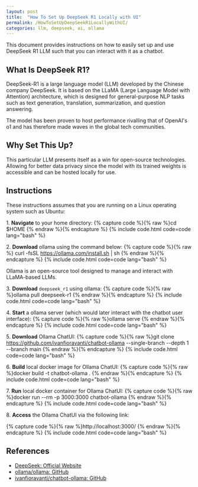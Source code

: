 ```yaml
---
layout: post
title:  "How To Set Up DeepSeek R1 Locally with UI" 
permalink: /HowToSetUpDeepSeekR1LocallyWithUI/
categories: llm, deepseek, ai, ollama
---
```


This document provides instructions on how to easily set up and use DeepSeek R1 LLM such that you can interact with it as a chatbot.

## **What Is DeepSeek R1?**
DeepSeek-R1 is a large language model (LLM) developed by the Chinese company DeepSeek. It is based on the LLaMA (Large Language Model with Attention) architecture, which is designed for general-purpose NLP tasks such as text generation, translation, summarization, and question answering.

The model has been proven to host performance rivalling that of OpenAI's o1 and has therefore made waves in the global tech communities.

## **Why Set This Up?**
This particular LLM presents itself as a win for open-source technologies. Allowing for better data privacy since the model with its trained weights is accessible and can be hosted locally for use. 

## **Instructions**


These instructions assumes that you are running on a Linux operating system such as Ubuntu:

1\. **Navigate** to your home directory:
{% capture code %}{% raw %}cd $HOME
{% endraw %}{% endcapture %}
{% include code.html code=code lang="bash" %}

2\. **Download** ollama using the command below:
{% capture code %}{% raw %} curl -fsSL https://ollama.com/install.sh | sh
{% endraw %}{% endcapture %}
{% include code.html code=code lang="bash" %}

Ollama is an open-source tool designed to manage and interact with LLaMA-based LLMs.

3\. **Download** `deepseek_r1` using ollama:
{% capture code %}{% raw %}ollama pull deepseek-r1
{% endraw %}{% endcapture %}
{% include code.html code=code lang="bash" %}

4\. **Start** a ollama server (which would later interact with the chatbot user interface): 
{% capture code %}{% raw %}ollama serve
{% endraw %}{% endcapture %}
{% include code.html code=code lang="bash" %}

5\. **Download** Ollama ChatUI: 
{% capture code %}{% raw %}git clone https://github.com/ivanfioravanti/chatbot-ollama --single-branch --depth 1 --branch main
{% endraw %}{% endcapture %}
{% include code.html code=code lang="bash" %}

6\. **Build** local docker image for Ollama ChatUI: 
{% capture code %}{% raw %}docker build -t chatbot-ollama .
{% endraw %}{% endcapture %}
{% include code.html code=code lang="bash" %}

7\. **Run** local docker container for Ollama ChatUI: 
{% capture code %}{% raw %}docker run --rm -p 3000:3000 chatbot-ollama
{% endraw %}{% endcapture %}
{% include code.html code=code lang="bash" %}

8\. **Access** the Ollama ChatUI via the following link:

{% capture code %}{% raw %}http://localhost:3000/
{% endraw %}{% endcapture %}
{% include code.html code=code lang="bash" %}


## **References**

- [DeepSeek: Official Website](https://www.deepseek.com/)
- [ollama/ollama: GitHub](https://github.com/ollama/ollama)
- [ivanfioravanti/chatbot-ollama: GitHub](https://github.com/ivanfioravanti/chatbot-ollama)